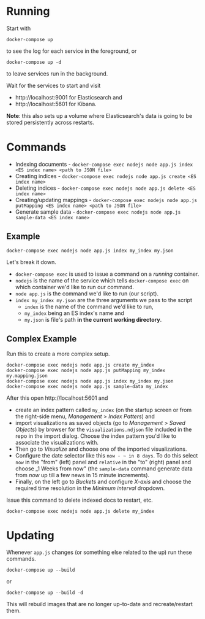 # Running

Start with

`docker-compose up`

to see the log for each service in the foreground, or

`docker-compose up -d`

to leave services run in the background.

Wait for the services to start and visit
* http://localhost:9001 for Elasticsearch and
* http://localhost:5601 for Kibana.

**Note**: this also sets up a volume where Elasticsearch's data is going to be stored persistently across restarts.

# Commands

* Indexing documents - `docker-compose exec nodejs node app.js index <ES index name> <path to JSON file>`
* Creating indices - `docker-compose exec nodejs node app.js create <ES index name>`
* Deleting indices - `docker-compose exec nodejs node app.js delete <ES index name>`
* Creating/updating mappings - `docker-compose exec nodejs node app.js putMapping <ES index name> <path to JSON file>`
* Generate sample data - `docker-compose exec nodejs node app.js sample-data <ES index name>`

## Example

`docker-compose exec nodejs node app.js index my_index my.json`

Let's break it down.

* `docker-compose exec` is used to issue a command on a *running* container.
* `nodejs` is the name of the service which tells `docker-compose exec` on which container we'd like to run our command.
* `node app.js` is the command we'd like to run (our script).
* `index my_index my.json` are the three arguments we pass to the script
  * `index` is the name of the command we'd like to run,
  * `my_index` being an ES index's name and
  * `my.json` is file's path **in the current working directory**.

## Complex Example

Run this to create a more complex setup.

```
docker-compose exec nodejs node app.js create my_index
docker-compose exec nodejs node app.js putMapping my_index my.mapping.json
docker-compose exec nodejs node app.js index my_index my.json
docker-compose exec nodejs node app.js sample-data my_index
```

After this open http://localhost:5601 and
* create an index pattern called `my_index` (on the startup screen or from the right-side menu, *Management* > *Index Patters*) and
* import visualizations as saved objects (go to *Management* > *Saved Objects*) by browser for the `visualizations.ndjson` file included in the repo in the import dialog. Choose the index pattern you'd like to associate the visualizations with.
* Then go to *Visualize* and choose one of the imported visualizations.
* Configure the date selector like this `now - ~ in 8 days`. To do this select `now` in the "from" (left) panel and `relative` in the "to" (right) panel and choose _1 Weeks from now" (the `sample-data` command generate data from _now_ up till a few news in 15 minute increments).
* Finally, on the left go to *Buckets* and configure *X-axis* and choose the required time resolution in the *Minimum interval* dropdown.

Issue this command to delete indexed docs to restart, etc.

```
docker-compose exec nodejs node app.js delete my_index
```

# Updating

Whenever `app.js` changes (or something else related to the up) run these commands.

`docker-compose up --build`

or

`docker-compose up --build -d`

This will rebuild images that are no longer up-to-date and recreate/restart them.

